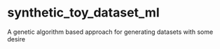 # synthetic_toy_dataset_ml
A genetic algorithm based approach for generating datasets with some desire  
